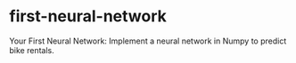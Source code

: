 # first-neural-network

Your First Neural Network: Implement a neural network in Numpy to predict bike rentals.

